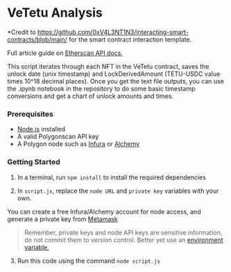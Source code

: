 # VeTetu Analysis
*Credit to https://github.com/0xV4L3NT1N3/interacting-smart-contracts/blob/main/ for the smart contract interaction template.

Full article guide on [Etherscan API docs.](https://docs.etherscan.io/tutorials/read-write-contract-using-abis)

This script iterates through each NFT in the VeTetu contract, saves the unlock date (unix timestamp) and LockDerivedAmount (TETU-USDC value times 10^18 decimal places). Once you get the text file outputs, you can use the .ipynb notebook in the repository to do some basic timestamp conversions and get a chart of unlock amounts and times. 

### Prerequisites 

* [Node.js](https://nodejs.org/en/) installed 
* A valid Polygonscan API key 
* A Polygon node such as [Infura](infura.io/) or [Alchemy](https://www.alchemy.com/) 

### Getting Started 

1. In a terminal, run `npm install` to install the required dependencies

2. In `script.js`, replace the `node URL` and `private key` variables with your own. 

You can create a free Infura/Alchemy account for node access, and generate a private key from [Metamask](https://metamask.io/)

> Remember, private keys and node API keys are sensitive information, do not commit them to version control. Better yet use an [environment variable.](https://www.npmjs.com/package/dotenv) 

3. Run this code using the command `node script.js`
